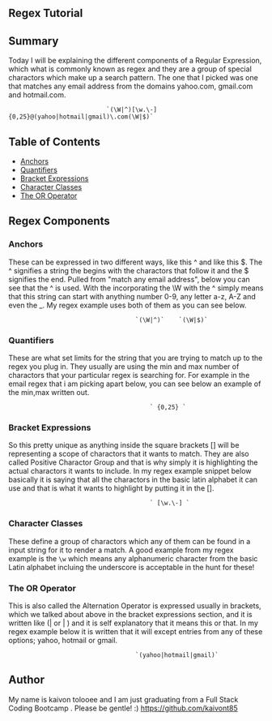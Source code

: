 
## Regex Tutorial 

## Summary

Today I will be explaining the different components of a Regular Expression, which
what is commonly known as regex and they are a group of special charactors which make
up a search pattern. The one that I picked was one that matches any email address from 
the domains yahoo.com, gmail.com and hotmail.com. 

                               `(\W|^)[\w.\-]{0,25}@(yahoo|hotmail|gmail)\.com(\W|$)`

## Table of Contents

- [Anchors](#anchors)
- [Quantifiers](#quantifiers)
- [Bracket Expressions](#bracket-expressions)
- [Character Classes](#character-classes)
- [The OR Operator](#the-or-operator)

## Regex Components

### Anchors

These can be expressed in two different ways, like this ^ and like this $. The ^ signifies a string
the begins with the charactors that follow it and the $ signifies the end. Pulled from "match any email address", 
below you can see that the ^ is used. With the incorporating the \W with the ^ simply means that this string
can start with anything number 0-9, any letter a-z, A-Z and even the _. My regex example uses both of them as 
you can see below. 

                                       `(\W|^)`    `(\W|$)`

### Quantifiers

These are what set limits for the string that you are trying to match up to the regex you plug in. 
They usually are using the min and max number of charactors that your particular regex is searching for.
For example in the email regex that i am picking apart below, you can see below an example of the min,max
written out. 

                                           ` {0,25} `

### Bracket Expressions

So this pretty unique as anything inside the square brackets [] will be representing a scope of charactors 
that it wants to match. They are also called Positive Charactor Group and that is why simply it is highlighting 
the actual charactors it wants to include. In my regex example snippet below basically it is saying that all the 
charactors in the basic latin alphabet it can use and that is what it wants to highlight by putting it in the []. 

                                           ` [\w.\-] `

### Character Classes

These define a group of charactors which any of them can be found in a input string for it to render a match. 
A good example from my regex example is the ` \w ` which means any alphanumeric character from the basic Latin
alphabet incluing the underscore is acceptable in the hunt for these! 

### The OR Operator

This is also called the Alternation Operator is expressed usually in brackets, which we talked about above in the 
bracket expressions section, and it is written like (| or \| ) and it is self explanatory that it means this or that. In
my regex example below it is written that it will except entries from any of these options; yahoo, hotmail or gmail.

                                       `(yahoo|hotmail|gmail)`

## Author

My name is kaivon tolooee and I am just graduating from a 
Full Stack Coding Bootcamp . Please be gentle! :) 
https://github.com/kaivont85